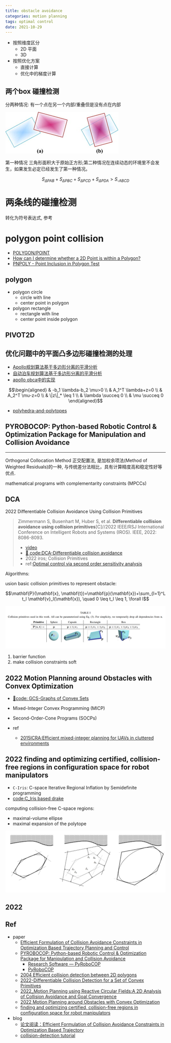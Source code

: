 ```yaml
---
title: obstacle avoidance
categories: motion planning
tags: optimal control 
date: 2021-10-29
---
```


- 按照维度区分
    - 2D 平面
    - 3D 
- 按照优化方案
    - 直接计算
    - 优化中的梯度计算

## 两个box 碰撞检测

分两种情况: 有一个点在另一个内部/重叠但是没有点在内部

![box collision](imgs/box_collision.jpg)

第一种情况 三角形面积大于原始正方形;第二种情况在连续动态的环境里不会发生，如果发生必定已经发生了第一种情况。

$$S_{\Delta P A B}+S_{\Delta P B C}+S_{\Delta P C D}+S_{\Delta P D A}>S_{\square A B C D}$$

# 两条线的碰撞检测

转化为符号表达式, 参考

# polygon point collision

- [POLYGON/POINT](http://www.jeffreythompson.org/collision-detection/poly-point.php)
- [How can I determine whether a 2D Point is within a Polygon?](https://stackoverflow.com/questions/217578/how-can-i-determine-whether-a-2d-point-is-within-a-polygon/2922778#2922778)
- [PNPOLY - Point Inclusion in Polygon Test](https://wrfranklin.org/Research/Short_Notes/pnpoly.html)

## polygon

- polygon circle
    - circle with line
    - center point in polygon
- polygon rectangle
    - rectangle with line
    - center point inside polygon

## PIVOT2D


## 优化问题中的平面凸多边形碰撞检测的处理

- [Apollo规划算法基于多边形分离的平滑分析](https://zhuanlan.zhihu.com/p/74528875)
- [自动泊车规划算法基于多边形分离的平滑分析](https://zhuanlan.zhihu.com/p/162973842)
- [apollo obca中的实现](https://zhuanlan.zhihu.com/p/157743632)

$$\begin{aligned}
& -b_1 \lambda-b_2 \mu>0 \\
& A_1^T \lambda+z=0 \\
& A_2^T \mu-z=0 \\
& \|z\|_* \leq 1 \\
& \lambda \succeq 0 \\
& \mu \succeq 0
\end{aligned}$$


- [polyhedra-and-polytopes](https://scaron.info/blog/polyhedra-and-polytopes.html)


## PYROBOCOP: Python-based Robotic Control & Optimization Package for Manipulation and Collision Avoidance
---

Orthogonal Collocation Method 正交配置法, 是加权余项法(Method of Weighted Residuals)的一种, 与传统差分法相比，具有计算精度高和稳定性好等优点.

mathematical programs with complementarity constraints (MPCCs)

## DCA

2022 Differentiable Collision Avoidance Using Collision Primitives

> Zimmermann S, Busenhart M, Huber S, et al. **Differentiable collision avoidance using collision primitives**[C]//2022 IEEE/RSJ International Conference on Intelligent Robots and Systems (IROS). IEEE, 2022: 8086-8093.
> - [video](https://youtu.be/et0bu--wuy4)
> - [🐯 code:DCA-Differentiable collision avoidance](https://github.com/SimiPro/DCA)
> - 2022 iros; Collision Primitives
> - ref:[Optimal control via second order sensitivity analysis]()

Algorithms:

usion basic collision primitives to represent obstacle:

$$\mathbf{P}(\mathbf{x}, \mathbf{t})=\mathbf{p}(\mathbf{x})+\sum_{l=1}^L t_l \mathbf{v}_l(\mathbf{x}), \quad 0 \leq t_l \leq 1, \forall l$$

![collision_primitive](imgs/collision_primitive.png)



1. barrier function
2. make collision constraints soft


## 2022 Motion Planning around Obstacles with Convex Optimization

- [:tiger:code: GCS-Graphs of Convex Sets](https://github.com/mpetersen94/gcs)

- Mixed-Integer Convex Programming (MICP) 
- Second-Order-Cone Programs (SOCPs)
- ref
    - [2015ICRA:Efficient mixed-integer planning for UAVs in cluttered environments]()

## 2022 finding and optimizing certified, collision-free regions in configuration space for robot manipulators

- `C-Iris`: C-space Iterative Regional Inflation by Semidefinite programming
- [code:C_Iris based drake](https://github.com/AlexandreAmice/drake/tree/C_Iris)

computing collision-free C-space regions:
- maximal-volume ellipse
- maximal expansion of the polytope

![ciris_maximal_expansion](imgs/ciris_maximal_expansion.jpg)

## 2022 
## Ref

- paper 
    - [Efficient Formulation of Collision Avoidance Constraints in Optimization Based Trajectory Planning and Control](https://arxiv.org/abs/2104.12641)
    - [PYROBOCOP: Python-based Robotic Control & Optimization Package for Manipulation and Collision Avoidance](https://arxiv.org/pdf/2106.03220.pdf)
        - [Research Software — PyRoboCOP](https://www.merl.com/research/license/PyRoboCOP)
        - [PyRoboCOP](https://github.com/merlresearch/PyRoboCOP)
    - [2004 Efficient collision detection between 2D polygons](https://www.academia.edu/7251297/Efficient_Collision_Detection_between_2D_Polygons)
    - [2022-Differentiable Collision Detection for a Set of Convex Primitives](https://arxiv.org/pdf/2207.00669.pdf)
    - [2022_Motion Planning using Reactive Circular Fields:A 2D Analysis of Collision Avoidance and Goal Convergence](https://arxiv.org/pdf/2210.16106v1.pdf)
    - [2022 Motion Planning around Obstacles with Convex Optimization](https://arxiv.org/pdf/2205.04422v1.pdf)
    - [finding and optimizing certified, collision-free regions in configuration space for robot manipulators](https://arxiv.org/abs/2205.03690)
- blog
    - [论文阅读：Efficient Formulation of Collision Avoidance Constraints in Optimization Based Trajectory](https://zhuanlan.zhihu.com/p/592762287)
    - [collision-detection tutorial](http://www.jeffreythompson.org/collision-detection/table_of_contents.php)
